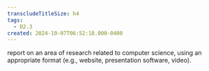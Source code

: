 ```yaml
---
transcludeTitleSize: h4
tags:
  - D2.3
created: 2024-10-07T06:52:18.000-0400
---
```

report on an area of research related to computer science, using an appropriate format (e.g., website, presentation software, video).